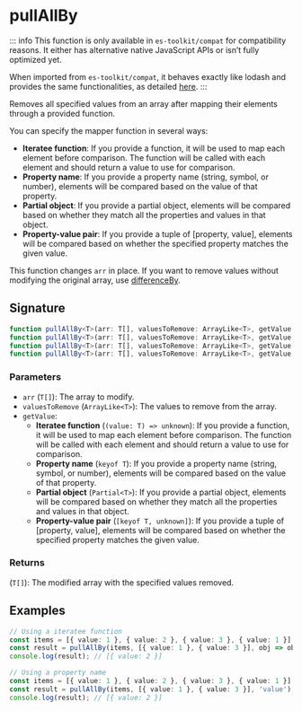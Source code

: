 # pullAllBy

::: info
This function is only available in `es-toolkit/compat` for compatibility reasons. It either has alternative native JavaScript APIs or isn’t fully optimized yet.

When imported from `es-toolkit/compat`, it behaves exactly like lodash and provides the same functionalities, as detailed [here](../../../compatibility.md).
:::

Removes all specified values from an array after mapping their elements through a provided function.

You can specify the mapper function in several ways:

- **Iteratee function**: If you provide a function, it will be used to map each element before comparison. The function will be called with each element and should return a value to use for comparison.
- **Property name**: If you provide a property name (string, symbol, or number), elements will be compared based on the value of that property.
- **Partial object**: If you provide a partial object, elements will be compared based on whether they match all the properties and values in that object.
- **Property-value pair**: If you provide a tuple of [property, value], elements will be compared based on whether the specified property matches the given value.

This function changes `arr` in place.
If you want to remove values without modifying the original array, use [differenceBy](../../array/differenceBy.md).

## Signature

```typescript
function pullAllBy<T>(arr: T[], valuesToRemove: ArrayLike<T>, getValue: (value: T) => unknown): T[];
function pullAllBy<T>(arr: T[], valuesToRemove: ArrayLike<T>, getValue: Partial<T>): T[];
function pullAllBy<T>(arr: T[], valuesToRemove: ArrayLike<T>, getValue: [keyof T, unknown]): T[];
function pullAllBy<T>(arr: T[], valuesToRemove: ArrayLike<T>, getValue: keyof T): T[];
```

### Parameters

- `arr` (`T[]`): The array to modify.
- `valuesToRemove` (`ArrayLike<T>`): The values to remove from the array.
- `getValue`:
  - **Iteratee function** (`(value: T) => unknown`): If you provide a function, it will be used to map each element before comparison. The function will be called with each element and should return a value to use for comparison.
  - **Property name** (`keyof T`): If you provide a property name (string, symbol, or number), elements will be compared based on the value of that property.
  - **Partial object** (`Partial<T>`): If you provide a partial object, elements will be compared based on whether they match all the properties and values in that object.
  - **Property-value pair** (`[keyof T, unknown]`): If you provide a tuple of [property, value], elements will be compared based on whether the specified property matches the given value.

### Returns

(`T[]`): The modified array with the specified values removed.

## Examples

```typescript
// Using a iteratee function
const items = [{ value: 1 }, { value: 2 }, { value: 3 }, { value: 1 }];
const result = pullAllBy(items, [{ value: 1 }, { value: 3 }], obj => obj.value);
console.log(result); // [{ value: 2 }]

// Using a property name
const items = [{ value: 1 }, { value: 2 }, { value: 3 }, { value: 1 }];
const result = pullAllBy(items, [{ value: 1 }, { value: 3 }], 'value');
console.log(result); // [{ value: 2 }]
```
